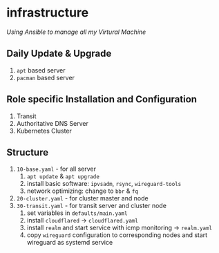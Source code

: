 # infrastructure

*Using Ansible to manage all my Virtural Machine*

## Daily Update & Upgrade

1. `apt` based server
2. `pacman` based server

## Role specific Installation and Configuration

1. Transit
2. Authoritative DNS Server
3. Kubernetes Cluster


## Structure 

1. `10-base.yaml` - for all server
   1. `apt update` & `apt upgrade`
   2. install basic software: `ipvsadm`, `rsync`, `wireguard-tools`
   3. network optimizing: change to `bbr` & `fq`
2. `20-cluster.yaml` - for cluster master and node
3. `30-transit.yaml` - for transit server and cluster node  
   1. set variables in `defaults/main.yaml`
   2. install `cloudflared` -> `cloudflared.yaml`
   3. install `realm` and start service with icmp monitoring -> `realm.yaml`
   4. copy `wireguard` configuration to corresponding nodes and start wireguard as systemd service